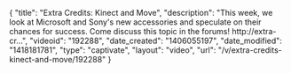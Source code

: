 {
    "title": "Extra Credits: Kinect and Move",
    "description": "This week, we look at Microsoft and Sony's new accessories and speculate on their chances for success. Come discuss this topic in the forums! http:\/\/extra-cr...",
    "videoid": "192288",
    "date_created": "1406055197",
    "date_modified": "1418181781",
    "type": "captivate",
    "layout": "video",
    "url": "\/v\/extra-credits-kinect-and-move\/192288"
}